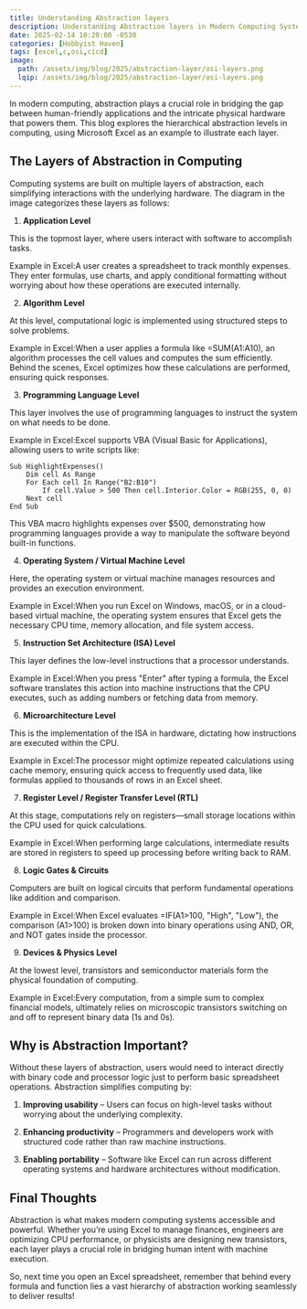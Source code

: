 ```yaml
---
title: Understanding Abstraction layers
description: Understanding Abstraction layers in Modern Computing Systems- An Excel-Based Perspective
date: 2025-02-14 10:20:00 -0530
categories: [Hobbyist Haven]
tags: [excel,c,osi,cicd]
image:
  path: /assets/img/blog/2025/abstraction-layer/osi-layers.png
  lqip: /assets/img/blog/2025/abstraction-layer/osi-layers.png
---
```


In modern computing, abstraction plays a crucial role in bridging the gap between human-friendly applications and the intricate physical hardware that powers them. This blog explores the hierarchical abstraction levels in computing, using Microsoft Excel as an example to illustrate each layer.


## The Layers of Abstraction in Computing
Computing systems are built on multiple layers of abstraction, each simplifying interactions with the underlying hardware. The diagram in the image categorizes these layers as follows:


1. **Application Level**

This is the topmost layer, where users interact with software to accomplish tasks.

Example in Excel:A user creates a spreadsheet to track monthly expenses. They enter formulas, use charts, and apply conditional formatting without worrying about how these operations are executed internally.


2. **Algorithm Level**

At this level, computational logic is implemented using structured steps to solve problems.

Example in Excel:When a user applies a formula like =SUM(A1:A10), an algorithm processes the cell values and computes the sum efficiently. Behind the scenes, Excel optimizes how these calculations are performed, ensuring quick responses.


3. **Programming Language Level**

This layer involves the use of programming languages to instruct the system on what needs to be done.

Example in Excel:Excel supports VBA (Visual Basic for Applications), allowing users to write scripts like:

```text
Sub HighlightExpenses()
    Dim cell As Range
    For Each cell In Range("B2:B10")
        If cell.Value > 500 Then cell.Interior.Color = RGB(255, 0, 0)
    Next cell
End Sub
```

This VBA macro highlights expenses over $500, demonstrating how programming languages provide a way to manipulate the software beyond built-in functions.


4. **Operating System / Virtual Machine Level**

Here, the operating system or virtual machine manages resources and provides an execution environment.

Example in Excel:When you run Excel on Windows, macOS, or in a cloud-based virtual machine, the operating system ensures that Excel gets the necessary CPU time, memory allocation, and file system access.


5. **Instruction Set Architecture (ISA) Level**

This layer defines the low-level instructions that a processor understands.

Example in Excel:When you press "Enter" after typing a formula, the Excel software translates this action into machine instructions that the CPU executes, such as adding numbers or fetching data from memory.


6. **Microarchitecture Level**

This is the implementation of the ISA in hardware, dictating how instructions are executed within the CPU.

Example in Excel:The processor might optimize repeated calculations using cache memory, ensuring quick access to frequently used data, like formulas applied to thousands of rows in an Excel sheet.


7. **Register Level / Register Transfer Level (RTL)**

At this stage, computations rely on registers—small storage locations within the CPU used for quick calculations.

Example in Excel:When performing large calculations, intermediate results are stored in registers to speed up processing before writing back to RAM.


8. **Logic Gates & Circuits**

Computers are built on logical circuits that perform fundamental operations like addition and comparison.

Example in Excel:When Excel evaluates =IF(A1>100, "High", "Low"), the comparison (A1>100) is broken down into binary operations using AND, OR, and NOT gates inside the processor.


9. **Devices & Physics Level**

At the lowest level, transistors and semiconductor materials form the physical foundation of computing.

Example in Excel:Every computation, from a simple sum to complex financial models, ultimately relies on microscopic transistors switching on and off to represent binary data (1s and 0s).


## Why is Abstraction Important?
Without these layers of abstraction, users would need to interact directly with binary code and processor logic just to perform basic spreadsheet operations. Abstraction simplifies computing by:

1. **Improving usability** – Users can focus on high-level tasks without worrying about the underlying complexity.

1. **Enhancing productivity** – Programmers and developers work with structured code rather than raw machine instructions.

1. **Enabling portability** – Software like Excel can run across different operating systems and hardware architectures without modification.


## Final Thoughts

Abstraction is what makes modern computing systems accessible and powerful. Whether you’re using Excel to manage finances, engineers are optimizing CPU performance, or physicists are designing new transistors, each layer plays a crucial role in bridging human intent with machine execution.

So, next time you open an Excel spreadsheet, remember that behind every formula and function lies a vast hierarchy of abstraction working seamlessly to deliver results!